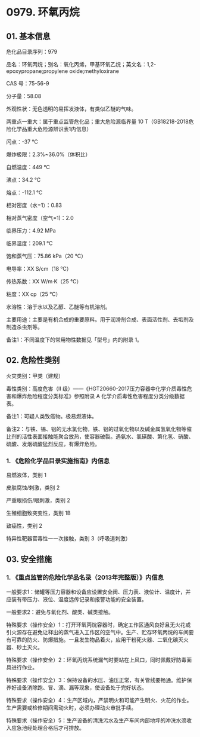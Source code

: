 # 0979. 环氧丙烷

## 01. 基本信息

危化品目录序列：979

品名：环氧丙烷；别名：氧化丙烯，甲基环氧乙烷；英文名：1,2-epoxypropane;propylene oxide;methyloxirane

CAS 号：75-56-9

分子量：58.08

外观性状：无色透明的易挥发液体，有类似乙醚的气味。

两重点一重大：属于重点监管危化品；重大危险源临界量 10 T（GB18218-2018危险化学品重大危险源辨识表1内信息）

闪点：-37 ℃

爆炸极限：2.3%~36.0%（体积比）

自燃温度：449 ℃

沸点：34.2 ℃

熔点：-112.1 ℃

相对密度（水=1）：0.83

相对蒸气密度（空气=1)：2.0

临界压力：4.92 MPa

临界温度：209.1 ℃

饱和蒸气压：75.86 kPa（20 ℃）

电导率：XX S/cm（18 ℃）

传热系数：XX W/m·K（25 ℃）

粘度：XX cp（25 ℃）

水溶性：溶于水以及乙醇、乙醚等有机溶剂。

主要用途：主要是有机合成的重要原料。用于润滑剂合成、表面活性剂、去垢剂及制造杀虫剂等。

备注1：不同温度下的常用物性数据见「型号」内的附录 1。

## 02. 危险性类别

火灾类别：甲类（建规）

毒性类别：高度危害（II  级）——《HGT20660-2017压力容器中化学介质毒性危害和爆炸危险程度分类标准》参照附录 A 化学介质毒性危害程度分类分级数据表。

备注1：可疑人类致癌物。极易燃液体。

备注2：与铁、锡、铝的无水氯化物，铁、铝的过氧化物以及碱金属氢氧化物等催比剂的活性表面接触能聚合放热，使容器破裂。遇氨水、氯磺酸、第化氢、硝酸、硫酸、发烟硫酸猛烈反应，有爆炸危险。

### 1. 《危险化学品目录实施指南》内信息

易燃液体，类别 1

皮肤腐蚀/刺激，类别 2 

严重眼损伤/眼刺激，类别 2 

生殖细胞致突变性，类别 1B 

致癌性，类别 2

特异性靶器官毒性一一次接触，类别 3（呼吸道刺激）

## 03. 安全措施

### 1. 《重点监管的危险化学品名录（2013年完整版）》内信息

一般要求1：储罐等压力容器和设备应设置安全阀、压力表、液位计、温度计，并应装有带压力、液位、温度远传记录和报警功能的安全装置。

一般要求2：避免与氧化剂、酸类、碱类接触。

特殊要求（操作安全）1：打开环氧丙烷容器时，确定工作区通风良好且无火花或引火源存在避免让释出的蒸气进入工作区的空气中。生产、贮存环氧丙烷的车间要有可靠的防火、防爆措施。一且发生物品着火，应用干粉死火器、二氧化碳灭火器、砂土灭火。

特殊要求（操作安全）2：环氧丙烷系统漏气时要站在上风口，同时佩戴好防毒面具进行作业。

特殊要求（操作安全）3：保持设备的水压、油压正常，有关管线要畅通。维护保养好设备消除跑、冒、滴、漏等现象，使设备处于完好状态。

特殊要求（操作安全）4：生产区域内，严禁明火和可能产生明火、火花的作业。生产需要或检修期间需动火时，必须办理动火审批手续。

特殊要求（操作安全）5：生产设备的清洗污水及生产车间内部地坪的冲洗水须收入应急池经处理合格后才可排放。

